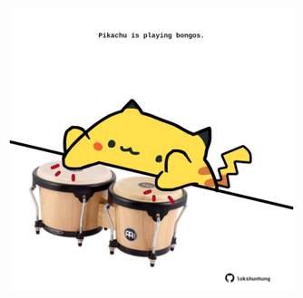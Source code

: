 <!-- built at 21/05/2023, 13:01:21 UTC -->
<p align="center">
  <img width="500" height="500" src="./ReadmeImage.svg">
</p>
